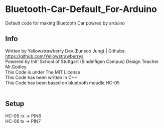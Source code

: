 # Bluetooth-Car-Default_For-Arduino
Default code for making Bluetooth Car powred by arduino

## Info

Written by Yellowstrawberry Dev.(Eunsoo Jung) | Githubs: https://github.com/Yellowstrawberrys <br/>
Powered by Intl' School of Stuttgart (Sindelfigen Campus) Design Teacher Mr.Godley <br/>
This Code is under The MIT License <br/>
This Code has been written in C++ <br/>
This Code has been based on bluetooth moudle HC-05 <br/>
<br/>
## Setup
HC-05 rx -> PIN6 <br/>
HC-06 tx -> PIN7

